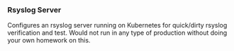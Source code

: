 ### Rsyslog Server 

Configures an rsyslog server running on Kubernetes for quick/dirty rsyslog verification and test.  Would not run in any type of production without doing your own homework on this.
